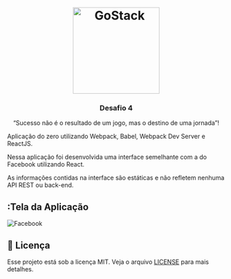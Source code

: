 <h1 align="center">
    <img alt="GoStack" src="https://rocketseat-cdn.s3-sa-east-1.amazonaws.com/bootcamp-header.png" width="200px" />
</h1>

<h3 align="center">
  Desafio 4
</h3>

<p align="center">“Sucesso não é o resultado de um jogo, mas o destino de uma jornada”!</blockquote>



Aplicação do zero utilizando Webpack, Babel, Webpack Dev Server e ReactJS.

Nessa aplicação foi desenvolvida uma interface semelhante com a do Facebook utilizando React.

As informações contidas na interface são estáticas e não refletem nenhuma API REST ou back-end.

## :Tela da Aplicação
![Facebook](github/facebook.png)


## :memo: Licença

Esse projeto está sob a licença MIT. Veja o arquivo [LICENSE](LICENSE.md) para mais detalhes.
